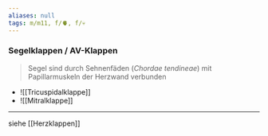 ```yaml
---
aliases: null
tags: m/m11, f/🫀, f/💀
---
```

### Segelklappen / AV-Klappen
> Segel sind durch Sehnenfäden (*Chordae tendineae*) mit Papillarmuskeln der Herzwand verbunden
- ![[Tricuspidalklappe]]
- ![[Mitralklappe]]
---
siehe [[Herzklappen]]